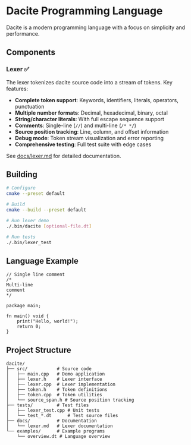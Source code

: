 # Dacite Programming Language

Dacite is a modern programming language with a focus on simplicity and performance.

## Components

### Lexer ✅

The lexer tokenizes dacite source code into a stream of tokens. Key features:

- **Complete token support**: Keywords, identifiers, literals, operators, punctuation
- **Multiple number formats**: Decimal, hexadecimal, binary, octal
- **String/character literals**: With full escape sequence support
- **Comments**: Single-line (`//`) and multi-line (`/* */`)
- **Source position tracking**: Line, column, and offset information
- **Debug mode**: Token stream visualization and error reporting
- **Comprehensive testing**: Full test suite with edge cases

See [docs/lexer.md](docs/lexer.md) for detailed documentation.

## Building

```bash
# Configure
cmake --preset default

# Build
cmake --build --preset default

# Run lexer demo
./.bin/dacite [optional-file.dt]

# Run tests
./.bin/lexer_test
```

## Language Example

```dacite
// Single line comment
/*
Multi-line
comment
*/

package main;

fn main() void {
    print("Hello, world!");
    return 0;
}
```

## Project Structure

```
dacite/
├── src/           # Source code
│   ├── main.cpp   # Demo application
│   ├── lexer.h    # Lexer interface
│   ├── lexer.cpp  # Lexer implementation
│   ├── token.h    # Token definitions
│   ├── token.cpp  # Token utilities
│   └── source_span.h # Source position tracking
├── tests/         # Test files
│   ├── lexer_test.cpp # Unit tests
│   └── test_*.dt      # Test source files
├── docs/          # Documentation
│   └── lexer.md   # Lexer documentation
└── examples/      # Example programs
    └── overview.dt # Language overview
```